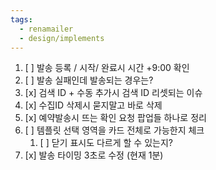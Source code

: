 ```yaml
---
tags:
  - renamailer
  - design/implements
---
```

1. [ ] 발송 등록 / 시작/ 완료시 시간 +9:00 확인
2. [ ] 발송 실패인데 발송되는 경우는?
3. [x] 검색 ID + 수동 추가시 검색 ID 리셋되는 이슈
4. [x] 수집ID 삭제시 묻지말고 바로 삭제
5. [x] 예약발송시 뜨는 확인 요청 팝업들 하나로 정리
6. [ ] 템플릿 선택 영역을 카드 전체로 가능한지 체크
      1. [ ] 닫기 표시도 다르게 할 수 있는지?
7. [x] 발송 타이밍 3초로 수정 (현재 1분)